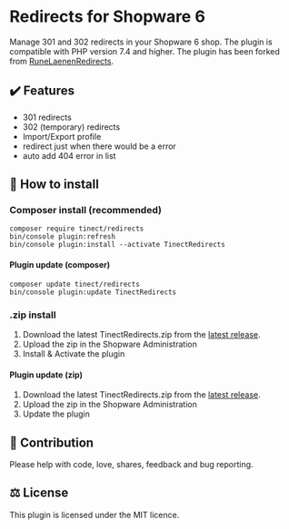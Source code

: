 # Redirects for Shopware 6

Manage 301 and 302 redirects in your Shopware 6 shop.
The plugin is compatible with PHP version 7.4 and higher.
The plugin has been forked from [RuneLaenenRedirects](https://github.com/runelaenen/sw6-redirects).

## ✔️ Features
- 301 redirects
- 302 (temporary) redirects
- Import/Export profile
- redirect just when there would be a error
- auto add 404 error in list

## 🚀 How to install
### Composer install (recommended)
```
composer require tinect/redirects
bin/console plugin:refresh
bin/console plugin:install --activate TinectRedirects
```
#### Plugin update (composer)
```
composer update tinect/redirects
bin/console plugin:update TinectRedirects
```

### .zip install
1. Download the latest TinectRedirects.zip from the [latest release](https://github.com/tinect/TinectRedirects/releases/latest).
2. Upload the zip in the Shopware Administration
3. Install & Activate the plugin

#### Plugin update (zip)
1. Download the latest TinectRedirects.zip from the [latest release](https://github.com/tinect/TinectRedirects/releases/latest).
2. Upload the zip in the Shopware Administration
3. Update the plugin


## 👷‍ Contribution
Please help with code, love, shares, feedback and bug reporting.

## ⚖️ License
This plugin is licensed under the MIT licence.

